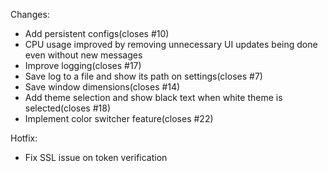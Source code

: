 Changes:
* Add persistent configs(closes #10)
* CPU usage improved by removing unnecessary UI updates being done even without new messages
* Improve logging(closes #17)
* Save log to a file and show its path on settings(closes #7)
* Save window dimensions(closes #14)
* Add theme selection and show black text when white theme is selected(closes #18)
* Implement color switcher feature(closes #22)

Hotfix:
* Fix SSL issue on token verification

